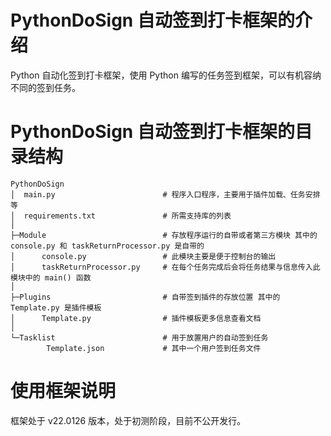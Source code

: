 # PythonDoSign 自动签到打卡框架的介绍
Python 自动化签到打卡框架，使用 Python 编写的任务签到框架，可以有机容纳不同的签到任务。

# PythonDoSign 自动签到打卡框架的目录结构

```
PythonDoSign
│  main.py                        # 程序入口程序，主要用于插件加载、任务安排等
│  requirements.txt               # 所需支持库的列表
│
├─Module                          # 存放程序运行的自带或者第三方模块 其中的 console.py 和 taskReturnProcessor.py 是自带的
│      console.py                 # 此模块主要是便于控制台的输出
│      taskReturnProcessor.py     # 在每个任务完成后会将任务结果与信息传入此模块中的 main() 函数
│
├─Plugins                         # 自带签到插件的存放位置 其中的 Template.py 是插件模板
│      Template.py                # 插件模板更多信息查看文档
│
└─Tasklist                        # 用于放置用户的自动签到任务
        Template.json             # 其中一个用户签到任务文件
```

# 使用框架说明
框架处于 v22.0126 版本，处于初测阶段，目前不公开发行。
